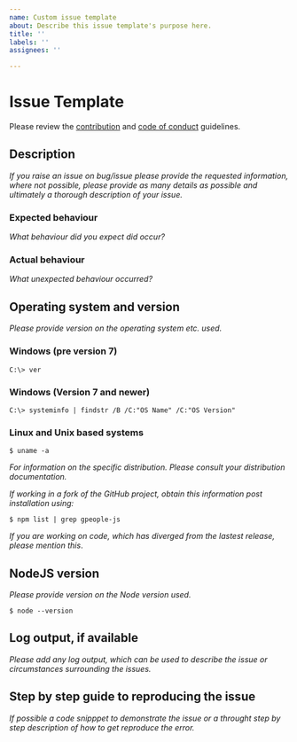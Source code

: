 ```yaml
---
name: Custom issue template
about: Describe this issue template's purpose here.
title: ''
labels: ''
assignees: ''

---
```


# Issue Template

Please review the [contribution](https://github.com/fernandominguez/gpeople-js/blob/master/CONTRIBUTING.md) and [code of conduct](https://github.com/fernandominguez/gpeople-js/blob/master/CODE_OF_CONDUCT.md) guidelines.

## Description

_If you raise an issue on bug/issue please provide the requested information, where not possible, please provide as many details as possible and ultimately a thorough description of your issue._

### Expected behaviour

_What behaviour did you expect did occur?_

### Actual behaviour

_What unexpected behaviour occurred?_

## Operating system and version

_Please provide version on the operating system etc. used._

### Windows (pre version 7)

`C:\> ver`

### Windows (Version 7 and newer)

`C:\> systeminfo | findstr /B /C:"OS Name" /C:"OS Version"`

### Linux and Unix based systems

`$ uname -a`

_For information on the specific distribution. Please consult your distribution documentation._

_If working in a fork of the GitHub project, obtain this information post installation using:_

`$ npm list | grep gpeople-js`

_If you are working on code, which has diverged from the lastest release, please mention this_.

## NodeJS version

_Please provide version on the Node version used._

`$ node --version`

## Log output, if available

_Please add any log output, which can be used to describe the issue or circumstances surrounding the issues._ 

## Step by step guide to reproducing the issue

_If possible a code snipppet to demonstrate the issue or a throught step by step description of how to get reproduce the error._
